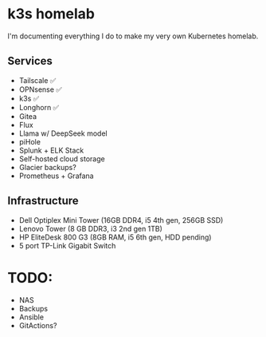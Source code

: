 # k3s homelab
I'm documenting everything I do to make my very own Kubernetes homelab.

## Services
- Tailscale ✅
- OPNsense ✅
- k3s ✅
- Longhorn ✅
- Gitea
- Flux
- Llama w/ DeepSeek model
- piHole 
- Splunk + ELK Stack
- Self-hosted cloud storage
- Glacier backups?
- Prometheus + Grafana

## Infrastructure
- Dell Optiplex Mini Tower (16GB DDR4, i5 4th gen, 256GB SSD)
- Lenovo Tower (8 GB DDR3, i3 2nd gen 1TB)
- HP EliteDesk 800 G3 (8GB RAM, i5 6th gen, HDD pending)
- 5 port TP-Link Gigabit Switch

# TODO:
- NAS
- Backups
- Ansible
- GitActions?

